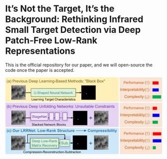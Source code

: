 # It’s Not the Target, It’s the Background: Rethinking Infrared Small Target Detection via Deep Patch-Free Low-Rank Representations

This is the official repository for our paper, and we will open-source the code once the paper is accepted.

![Comparison of the proposed LRRNet with existing data-driven methods.](https://github.com/HaLongbao/LRRNet/blob/main/teaser.png)
